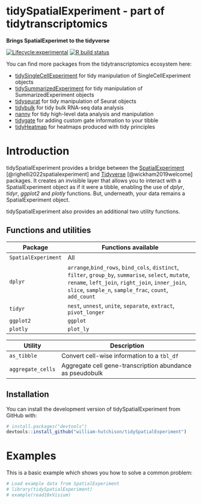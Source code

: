 tidySpatialExperiment - part of tidytranscriptomics
================

<!-- README.md is generated from README.Rmd. Please edit that file -->

**Brings SpatialExperimet to the tidyverse**

<!-- badges: start -->

[![Lifecycle:experimental](https://img.shields.io/badge/lifecycle-experimental-blue.svg)](https://www.tidyverse.org/lifecycle/#experimental)
[![R build
status](https://github.com/william-hutchison/tidySpatialExperiment/actions/workflows/check-bioc.yml/badge.svg)](https://github.com/william-hutchison/tidySpatialExperiment/actions)
<!-- badges: end -->

You can find more packages from the tidytranscriptomics ecosystem here:

- [tidySingleCellExperiment](https://github.com/stemangiola/tidySingleCellExperiment)
  for tidy manipulation of SingleCellExperiment objects
- [tidySummarizedExperiment](https://github.com/stemangiola/tidySummarizedExperiment)
  for tidy manipulation of SummarizedExperiment objects
- [tidyseurat](https://stemangiola.github.io/tidyseurat/) for tidy
  manipulation of Seurat objects
- [tidybulk](https://stemangiola.github.io/tidybulk/) for tidy bulk
  RNA-seq data analysis
- [nanny](https://github.com/stemangiola/nanny) for tidy high-level data
  analysis and manipulation
- [tidygate](https://github.com/stemangiola/tidygate) for adding custom
  gate information to your tibble
- [tidyHeatmap](https://stemangiola.github.io/tidyHeatmap/) for heatmaps
  produced with tidy principles

# Introduction

tidySpatialExperiment provides a bridge between the
[SpatialExperiment](https://github.com/drighelli/SpatialExperiment)
\[@righelli2022spatialexperiment\] and
[Tidyverse](https://www.tidyverse.org) \[@wickham2019welcome\] packages.
It creates an invisible layer that allows you to interact with a
SpatialExperiment object as if it were a tibble, enabling the use of
*dplyr*, *tidyr*, *ggplot2* and *plotly* functions. But, underneath,
your data remains a SpatialExperiment object.

tidySpatialExperiment also provides an additional two utility functions.

## Functions and utilities

| Package             | Functions available                                                                                                                                                                                                |
|---------------------|--------------------------------------------------------------------------------------------------------------------------------------------------------------------------------------------------------------------|
| `SpatialExperiment` | All                                                                                                                                                                                                                |
| `dplyr`             | `arrange`,`bind_rows`, `bind_cols`, `distinct`, `filter`, `group_by`, `summarise`, `select`, `mutate`, `rename`, `left_join`, `right_join`, `inner_join`, `slice`, `sample_n`, `sample_frac`, `count`, `add_count` |
| `tidyr`             | `nest`, `unnest`, `unite`, `separate`, `extract`, `pivot_longer`                                                                                                                                                   |
| `ggplot2`           | `ggplot`                                                                                                                                                                                                           |
| `plotly`            | `plot_ly`                                                                                                                                                                                                          |

| Utility           | Description                                               |
|-------------------|-----------------------------------------------------------|
| `as_tibble`       | Convert cell-wise information to a `tbl_df`               |
| `aggregate_cells` | Aggregate cell gene-transcription abundance as pseudobulk |

## Installation

You can install the development version of tidySpatialExperiment from
GitHub with:

``` r
# install.packages("devtools")
devtools::install_github("william-hutchison/tidySpatialExperiment")
```

# Examples

This is a basic example which shows you how to solve a common problem:

``` r
# Load example data from SpatialExperiment
# library(tidySpatialExperiment)
# example(read10xVisium)
```
